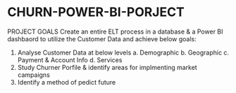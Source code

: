 # CHURN-POWER-BI-PORJECT

PROJECT GOALS
Create an entire ELT process in a database & a Power BI dashbaord to utilize the Customer Data and achieve below goals:
1. Analyse Customer Data at below levels
   a. Demographic
   b. Geographic
   c. Payment & Account Info
   d. Services
2. Study Churner Porfile & identify areas for implmenting market campaigns
3. Identify a method of pedict future
